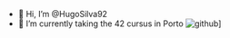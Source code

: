 - 👋 Hi, I’m @HugoSilva92
- 🌱 I’m currently taking the 42 cursus in Porto
![github](https://img.shields.io/badge/GitHub-000000?style=for-the-badge&logo=GitHub&logoColor=white)]


